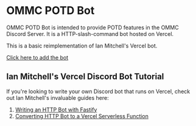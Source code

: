 # OMMC POTD Bot

OMMC POTD Bot is intended to provide POTD features in the OMMC Discord Server. It is a HTTP-slash-command bot hosted on Vercel.

This is a basic reimplementation of Ian Mitchell's Vercel bot.

[Click here to add the bot](https://discord.com/oauth2/authorize?client_id=837785463401087046&scope=applications.commands)

## Ian Mitchell's Vercel Discord Bot Tutorial

If you're looking to write your own Discord bot that runs on Vercel, check out Ian Mitchell's invaluable guides here:

1. [Writing an HTTP Bot with Fastify](https://ianmitchell.dev/blog/creating-a-discord-http-slash-command-bot-with-fastify)
2. [Converting HTTP Bot to a Vercel Serverless Function](https://ianmitchell.dev/blog/deploying-a-discord-bot-as-a-vercel-serverless-function)
